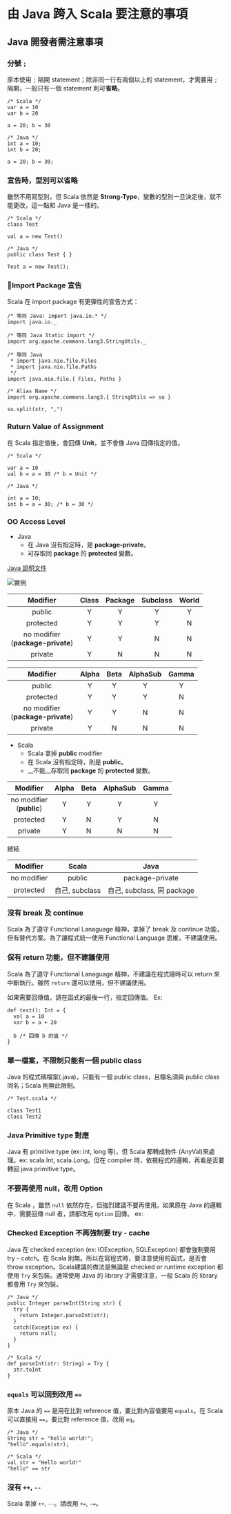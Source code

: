 # 由 Java 跨入 Scala 要注意的事項

## Java 開發者需注意事項
### 分號 `;`
原本使用 `;` 隔開 statement；除非同一行有兩個以上的 statement，才需要用 `;` 隔開，一般只有一個 statement 則可**省略**。

```
/* Scala */
var a = 10
var b = 20

a = 20; b = 30

/* Java */
int a = 10;
int b = 20;

a = 20; b = 30;
```

### 宣告時，型別可以省略
雖然不用寫型別，但 Scala 依然是 __Strong-Type__，變數的型別一旦決定後，就不能更改，這一點和 Java 是一樣的。

```
/* Scala */
class Test

val a = new Test()

/* Java */
public class Test { }

Test a = new Test();

```

### Import Package 宣告
Scala 在 import package 有更彈性的宣告方式：

```
/* 等同 Java: import java.io.* */
import java.io._ 

/* 等同 Java Static import */
import org.apache.commons.lang3.StringUtils._ 

/* 等同 Java
 * import java.nio.file.Files
 * import java.nio.file.Paths
 */
import java.nio.file.{ Files, Paths }

/* Alias Name */
import org.apache.commons.lang3.{ StringUtils => su }

su.split(str, ",")

```

### Ruturn Value of Assignment
在 Scala 指定值後，會回傳 __Unit__，並不會像 Java 回傳指定的值。

```
/* Scala */

var a = 10
val b = a = 30 /* b = Unit */

/* Java */

int a = 10;
int b = a = 30; /* b = 30 */

```

### OO Access Level
* Java
	* 在 Java 沒有指定時，是 __package-private__。
	* 可存取同 __package__ 的 __protected__ 變數。

[Java 說明文件](http://docs.oracle.com/javase/tutorial/java/javaOO/accesscontrol.html)

![實例](http://docs.oracle.com/javase/tutorial/figures/java/classes-access.gif "實例")

Modifier | Class | Package | Subclass | World
:------: | :---: | :-----: | :------: | :---:
public | Y | Y | Y | Y 
protected | Y | Y | Y | N
no modifier <br /> (__package-private__) | Y | Y | N | N
private | Y | N | N | N

Modifier | Alpha | Beta | AlphaSub | Gamma
:------: | :---: | :--: | :------: | :---:
public | Y | Y | Y | Y
protected | Y | Y | Y | N
no modifier <br /> (__package-private__) | Y | Y | N | N
private | Y | N | N | N

* Scala
	* Scala 拿掉 __public__ modifier
	* 在 Scala 沒有指定時，則是 __public__。
	* __不能__存取同 __package__ 的 __protected__ 變數。

Modifier | Alpha | Beta | AlphaSub | Gamma
:------: | :---: | :--: | :------: | :---:
no modifier <br /> (__public__) | Y | Y | Y | Y
protected | Y | N | Y | N
private | Y | N | N | N

總結

Modifier | Scala | Java
:------: | :---: | :--:
no modifier | public | package-private
protected | 自己, subclass | 自己, subclass, 同 package

### 沒有 break 及 continue
Scala 為了遵守 Functional Lanaguage 精神，拿掉了 break 及 continue 功能，但有替代方案。為了讓程式統一使用 Functional Language 思維，不建議使用。

### 保有 return 功能，但不建議使用
Scala 為了遵守 Functional Lanaguage 精神，不建議在程式隨時可以 return 來中斷執行。雖然 `return` 還可以使用，但不建議使用。

如果需要回傳值，請在函式的最後一行，指定回傳值。 Ex:

```
def test(): Int = {
  val a = 10
  var b = a + 20

  b /* 回傳 b 的值 */
}
```

### 單一檔案，不限制只能有一個 public class
Java 的程式碼檔案(.java)，只能有一個 public class，且檔名須與 public class 同名；Scala 則無此限制。

```
/* Test.scala */

class Test1
class Test2

```

### Java Primitive type 對應
Java 有 primitive type (ex: int, long 等)，但 Scala 都轉成物件 (AnyVal)來處理。ex: scala.Int, scala.Long。但在 compiler 時，依視程式的邏輯，再看是否要轉回 java primitive type。

### 不要再使用 null，改用 Option
在 Scala ，雖然 `null` 依然存在，但強烈建議不要再使用。如果原在 Java 的邏輯中，需要回傳 null 者，請都改用 `Option` 回傳。 ex:

### Checked Exception 不再強制要 try - cache
Java 在 checked exception (ex: IOException, SQLException) 都會強制要用 try - catch。在 Scala 則無。所以在寫程式時，要注意使用的函式，是否會 throw exception。Scala建議的做法是無論是 checked or runtime exception 都使用 `Try` 來包裝。通常使用 Java 的 library 才需要注意，一般 Scala 的 library 都會用 `Try` 來包裝。

```
/* Java */
public Integer parseInt(String str) {
  try {
    return Integer.parseInt(str);
  }
  catch(Exception ex) {
    return null;
  }
}

/* Scala */
def parseInt(str: String) = Try {
  str.toInt
}

```

### `equals` 可以回到改用 `==`
原本 Java 的 `==` 是用在比對 reference 值，要比對內容值要用 `equals`。在 Scala 可以直接用 `==`，要比對 reference 值，改用 `eq`。

```
/* Java */
String str = "hello world!";
"hello".equals(str);

/* Scala */
val str = "Hello world!"
"hello" == str

```

### 沒有 `++`, `--`
Scala 拿掉 `++`, `--`。請改用 `+=`, `-=`。